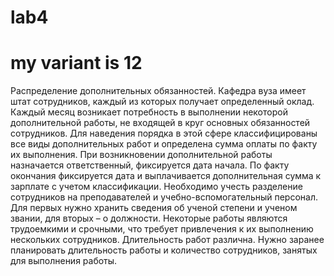 # lab4
# my variant is 12
Распределение дополнительных обязанностей. Кафедра вуза имеет штат сотрудников, каждый из которых получает определенный оклад. Каждый месяц возникает потребность в выполнении некоторой дополнительной работы, не входящей в круг
основных обязанностей сотрудников. Для наведения порядка в этой сфере классифицированы все виды дополнительных работ и определена сумма оплаты по факту их
выполнения. При возникновении дополнительной работы назначается ответственный, фиксируется дата начала. По факту окончания фиксируется дата и выплачивается дополнительная сумма к зарплате с учетом классификации. Необходимо учесть
разделение сотрудников на преподавателей и учебно-вспомогательный персонал.
Для первых нужно хранить сведения об ученой степени и ученом звании, для вторых – о должности. Некоторые работы являются трудоемкими и срочными, что требует привлечения к их выполнению нескольких сотрудников. Длительность работ
различна. Нужно заранее планировать длительность работы и количество сотрудников, занятых для выполнения работы.
